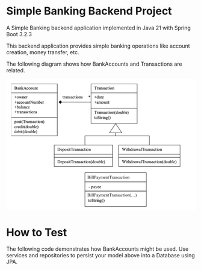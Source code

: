 # Simple Banking Backend Project

A Simple Banking backend application implemented in Java 21 with Spring Boot 3.2.3

This backend application provides simple banking operations like account creation, money transfer, etc.

The following diagram shows how BankAccounts and Transactions are related.

![img.png](src/assets/img.png)

# How to Test
The following code demonstrates how BankAccounts might be used.  Use services and repositories to persist your model above into a Database using JPA.
